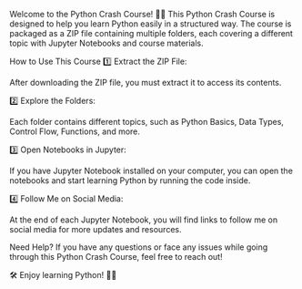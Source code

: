 Welcome to the Python Crash Course! 🎉🐍
This Python Crash Course is designed to help you learn Python easily in a structured way. The course is packaged as a ZIP file containing multiple folders, each covering a different topic with Jupyter Notebooks and course materials.

How to Use This Course
1️⃣ Extract the ZIP File:

After downloading the ZIP file, you must extract it to access its contents.

2️⃣ Explore the Folders:

Each folder contains different topics, such as Python Basics, Data Types, Control Flow, Functions, and more.

3️⃣ Open Notebooks in Jupyter:

If you have Jupyter Notebook installed on your computer, you can open the notebooks and start learning Python by running the code inside.

4️⃣ Follow Me on Social Media:

At the end of each Jupyter Notebook, you will find links to follow me on social media for more updates and resources.

Need Help?
If you have any questions or face any issues while going through this Python Crash Course, feel free to reach out!

🛠️ Enjoy learning Python! 🚀🐍
